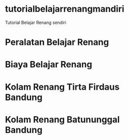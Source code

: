 # tutorialbelajarrenangmandiri
Tutorial Belajar Renang sendiri
# Peralatan Belajar Renang
# Biaya Belajar Renang
# Kolam Renang Tirta Firdaus Bandung
# Kolam Renang Batununggal Bandung
